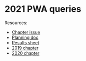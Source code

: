 # 2021 PWA queries

<!--
  This directory contains all of the 2021 PWA chapter queries.

  Each query should have a corresponding `metric_name.sql` file.
  Note that readers are linked to this directory, so try to make the SQL file names descriptive for easy browsing.

  Analysts: if helpful, you can use this README to give additional info about the queries.
-->

Resources:

- [Chapter issue](https://github.com/HTTPArchive/almanac.httparchive.org/issues/2153)
- [Planning doc](https://docs.google.com/document/d/1grNpHfQgBZow7fTw9UNZk8E4eWdQV97ZyenPmaye1JU/)
- [Results sheet](https://docs.google.com/spreadsheets/d/16AkIdDBBkCR5Kgb7kyfYvnNLQBu23Vsh7MUSFHW9RtA/)
- [2019 chapter](https://almanac.httparchive.org/en/2019/pwa)
- [2020 chapter](https://almanac.httparchive.org/en/2020/pwa)
